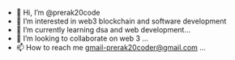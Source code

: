 - 👋 Hi, I’m @prerak20code
- 👀 I’m interested in web3 blockchain and software development 
- 🌱 I’m currently learning dsa and web development...
- 💞️ I’m looking to collaborate on web 3 ...
- 📫 How to reach me gmail-prerak20coder@gmail.com ...

<!---
prerak20code/prerak20code is a ✨ special ✨ repository because its `README.md` (this file) appears on your GitHub profile.
You can click the Preview link to take a look at your changes.
--->
